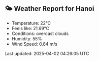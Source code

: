 <!-- WEATHER-START -->
## 🌤 Weather Report for Hanoi

- Temperature: 22°C
- Feels like: 21.69°C
- Conditions: overcast clouds
- Humidity: 55%
- Wind Speed: 0.84 m/s

Last updated: 2025-04-02 04:26:05 UTC
<!-- WEATHER-END -->
